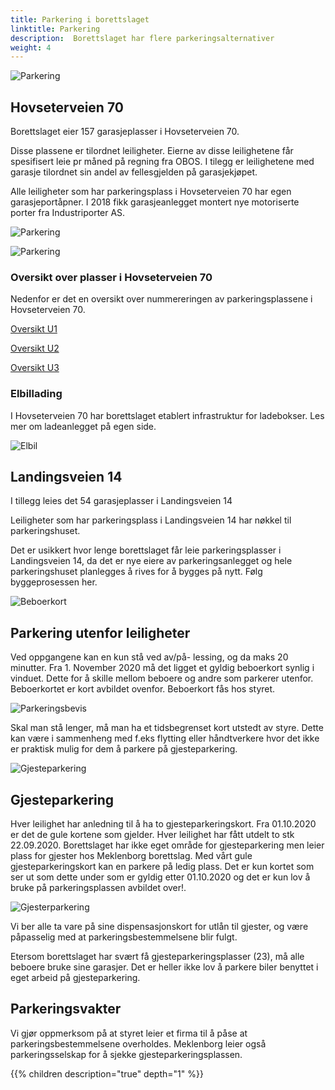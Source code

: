 ```yaml
---
title: Parkering i borettslaget
linktitle: Parkering
description:  Borettslaget har flere parkeringsalternativer
weight: 4
---
```


![Parkering](garasje1.jpg "Hovseterveien 70")

## Hovseterveien 70

Borettslaget eier 157 garasjeplasser i Hovseterveien 70.

Disse plassene er tilordnet leiligheter. Eierne av disse leilighetene får spesifisert leie pr måned på regning fra OBOS. I tilegg er leilighetene med garasje tilordnet sin andel av fellesgjelden på garasjekjøpet.

Alle leiligheter som har parkeringsplass i Hovseterveien 70 har egen garasjeportåpner.
I 2018 fikk garasjeanlegget montert nye motoriserte porter fra Industriporter AS.

![Parkering](garasje2.jpg "Garasjeporter fra Industriporter AS")

![Parkering](garasje3.jpg "Garasjeportåpner")

### Oversikt over plasser i Hovseterveien 70

Nedenfor er det en oversikt over nummereringen av parkeringsplassene i Hovseterveien 70.

[Oversikt U1](oversiktu1.png)

[Oversikt U2](oversiktu2.png)

[Oversikt U3](oversiktu3.png)

### Elbillading

I Hovseterveien 70 har borettslaget etablert infrastruktur for ladebokser. Les mer om ladeanlegget på egen side.

![Elbil](etron_twin.png "Elbillading")

## Landingsveien 14

I tillegg leies det 54 garasjeplasser i Landingsveien 14

Leiligheter som har parkeringsplass i Landingsveien 14 har nøkkel til parkeringshuset.

Det er usikkert hvor lenge borettslaget får leie parkeringsplasser i Landingsveien 14, da det er nye eiere av parkeringsanlegget og hele parkeringshuset planlegges å rives for å bygges på nytt. Følg byggeprosessen her.

![Beboerkort](beboerkort.png "Beboerkort")

## Parkering utenfor leiligheter

Ved oppgangene kan en kun stå ved av/på- lessing, og da maks 20 minutter. Fra 1. November 2020 må det ligget et gyldig beboerkort synlig i vinduet. Dette for å skille mellom beboere og andre som parkerer utenfor. Beboerkortet er kort  avbildet ovenfor. Beboerkort fås hos styret.

![Parkeringsbevis](parkeringsbevis.jpg "Parkeringsbevis for håndtverker")

Skal man stå lenger, må man ha et tidsbegrenset kort utstedt av styre. Dette kan være i sammenheng med f.eks flytting eller håndtverkere hvor det ikke er praktisk mulig for dem å parkere på gjesteparkering.

![Gjesteparkering](gjesteparkering.jpg "Gjesteparkering")

## Gjesteparkering

Hver leilighet har anledning til å ha to gjesteparkeringskort.  Fra 01.10.2020 er det de gule kortene som gjelder. Hver leilighet har fått utdelt to stk 22.09.2020.  Borettslaget har ikke eget område for gjesteparkering men leier plass for gjester hos Meklenborg borettslag. Med vårt gule gjesteparkeringskort kan en parkere på ledig plass. Det er kun kortet som ser ut som dette under som er gyldig etter 01.10.2020 og det er kun lov å bruke på parkeringsplassen avbildet over!.  

![Gjesterparkering](nyttparkeringskort.png "Gjesteparkeringskort for gjesteparkeringsplass")

Vi ber alle ta vare på sine dispensasjonskort for utlån til gjester, og være påpasselig med at parkeringsbestemmelsene blir fulgt.

Etersom borettslaget har svært få gjesteparkeringsplasser (23), må alle beboere bruke sine garasjer. Det er heller ikke lov å parkere biler benyttet i eget arbeid på gjesteparkering.

## Parkeringsvakter

Vi gjør oppmerksom på at styret leier et firma til å påse at parkeringsbestemmelsene overholdes. Meklenborg leier også parkeringsselskap for å sjekke gjesteparkeringsplassen.  

{{% children description="true" depth="1" %}}
